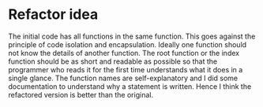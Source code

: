# Refactor idea

The initial code has all functions in the same function. This goes against the principle of code isolation and encapsulation. Ideally one function should not know the details of another function. The root function or the index function should be as short and readable as possible so that the programmer who reads it for the first time understands what it does in a single glance. The function names are self-explanatory and I did some documentation to understand why a statement is written. Hence I think the refactored version is better than the original.